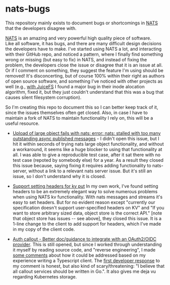 # nats-bugs

This repository mainly exists to document bugs or shortcomings in [NATS](https://nats.io/) that the developers disagree with.

[NATS](https://nats.io/) is an amazing and very powerful high quality piece of software.  
Like all software, it has bugs, and there are many difficult design decisions the developers
have to make.  I've started using NATS a lot, and interacting with their GitHub repo,
and noticed a pattern, where I finally find something wrong or missing (but easy to fix)
in NATS, and instead of fixing the problem, the developers close the issue or disagree
that it is an issue at all.  Or if I comment on something, they suggest the feature I'm
using should be removed!  It's disconcerting, but of course 100% within their right
as authors of open source software, and something I've noticed with other projects as well
(e.g., [with JuiceFS](https://github.com/sagemathinc/cocalc-compute-docker/tree/main/src/cloud-filesystem/patches/juicefs) 
I found a major bug in their inode alocation algorithm, fixed it, but they just 
couldn't understand that this was a bug that causes silent filesystem corruption).

So I'm creating this repo to document this so I can better keep track of it, since the
issues themselves often get closed.  Also, in case I have to maintain a fork of NATS to 
maintain functionality I rely on, this will be a useful resource.

- [Upload of large object fails with nats: error: nats: stalled with too many outstanding async published messages](https://github.com/nats-io/natscli/issues/993) - I didn't open this issue, but I hit it within seconds of trying nats large object functionality, and without a workaround, it seems like a huge blocker to using that functionality at all.   I was able to give a reproducible test case, after it sat there with no test case (repoted by somebody else) for a year.  As a result they closed this issue because, saying fixing it requires adding functionality to nats-server, without a link to a relevant nats server issue.  But it's still an issue, so I don't understand why it is closed.

- [Support setting headers for kv put](https://github.com/nats-io/nats.js/issues/217) In my own work, I've found setting headers to be an extremely elegant way to solve numerous problems when using NATS kv functionality.  With nats messages and streams it's easy to set headers. But for no evident reason except "currently our specification doesn't support user-specified headers on KV" and "If you want to store arbitrary sized data, object store is the correct API." [note that object store has issues -- see above], they closed this issue.  It is a 1-line change to the client to add support for headers, which I've made in my copy of the client code.

- [Auth callout - Better doc/guidance to integrate with an OAuth2/OIDC provider](https://github.com/nats-io/nats-server/issues/5692).  This is still opened, but since I worked through understanding it myself by reading source code, and "reverse engineering", I made [some comments](https://github.com/nats-io/nats-server/issues/5692#issuecomment-2729488148) about how it could be addressed based on my experience writing a Typescript client.  The [first developer response](https://github.com/nats-io/nats-server/issues/5692#issuecomment-2730428296) to my comment is honest, but also kind of scary/threatening: "I believe that all callout services should be written in Go.".   It also gives me deja vu regarding Kubernetes storage.

